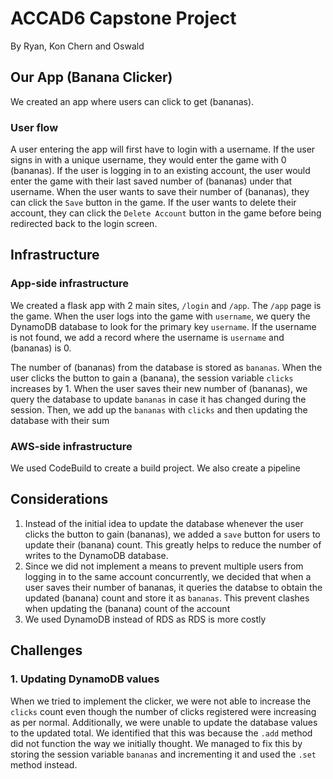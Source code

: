 # ACCAD6 Capstone Project
By Ryan, Kon Chern and Oswald

## Our App (Banana Clicker)
We created an app where users can click to get (bananas). 

### User flow
A user entering the app will first have to login with a username. If the user signs in with a unique username, they would enter the game with 0 (bananas). If the user is logging in to an existing account, the user would enter the game with their last saved number of (bananas) under that username. When the user wants to save their number of (bananas), they can click the `Save` button in the game. If the user wants to delete their account, they can click the `Delete Account` button in the game before being redirected back to the login screen. 

## Infrastructure

### App-side infrastructure
We created a flask app with 2 main sites, `/login` and `/app`. The `/app` page is the game. When the user logs into the game with `username`, we query the DynamoDB database to look for the primary key `username`. If the username is not found, we add a record where the username is `username` and (bananas) is 0.

The number of (bananas) from the database is stored as `bananas`. When the user clicks the button to gain a (banana), the session variable `clicks` increases by 1. When the user saves their new number of (bananas), we query the database to update `bananas` in case it has changed during the session. Then, we add up the `bananas` with `clicks` and then updating the database with their sum 

### AWS-side infrastructure
We used CodeBuild to create a build project. We also create a pipeline


## Considerations
1. Instead of the initial idea to update the database whenever the user clicks the button to gain (bananas), we added a `save` button for users to update their (banana) count. This greatly helps to reduce the number of writes to the DynamoDB database.
2. Since we did not implement a means to prevent multiple users from logging in to the same account concurrently, we decided that when a user saves their number of bananas, it queries the databse to obtain the updated (banana) count and store it as `bananas`. This prevent clashes when updating the (banana) count of the account
3. We used DynamoDB instead of RDS as RDS is more costly

## Challenges

### 1. Updating DynamoDB values
When we tried to implement the clicker, we were not able to increase the `clicks` count even though the number of clicks registered were increasing as per normal. Additionally, we were unable to update the database values to the updated total. We identified that this was because the `.add` method did not function the way we initially thought. We managed to fix this by storing the session variable `bananas` and incrementing it and used the `.set` method instead.